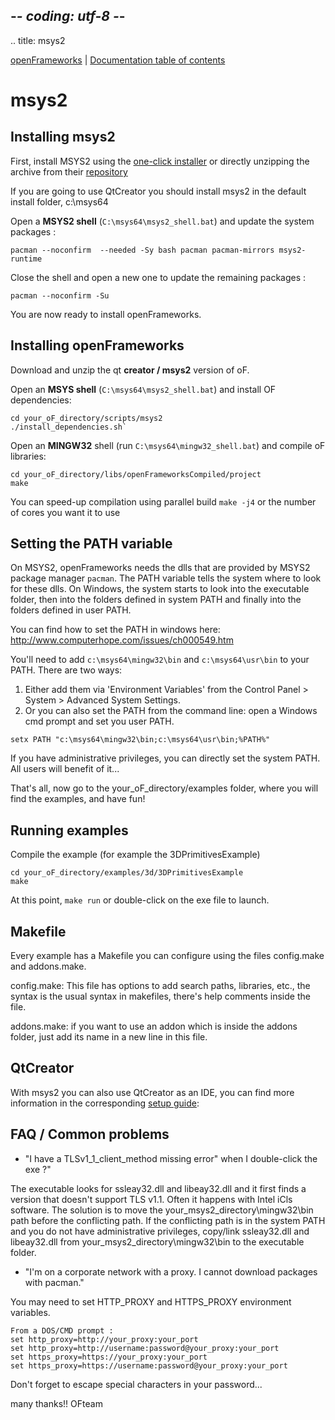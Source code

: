## -*- coding: utf-8 -*-
.. title: msys2

[openFrameworks](http://openframeworks.cc/) | [Documentation table of contents](table_of_contents.md)

msys2
=====

Installing msys2 
----------------

First, install MSYS2 using the [one-click installer](https://msys2.github.io/) or 
directly unzipping the archive from their [repository](http://sourceforge.net/projects/msys2/files/Base/x86_64/)

If you are going to use QtCreator you should install msys2 in the default install folder, c:\msys64

Open a **MSYS2 shell** (`C:\msys64\msys2_shell.bat`) and update the system packages :

    pacman --noconfirm  --needed -Sy bash pacman pacman-mirrors msys2-runtime
	
Close the shell and open a new one to update the remaining packages :

    pacman --noconfirm -Su

You are now ready to install openFrameworks.	


Installing openFrameworks
-------------------------

Download and unzip the qt **creator / msys2** version of oF.

Open an **MSYS shell** (`C:\msys64\msys2_shell.bat`) and install OF dependencies:

    cd your_oF_directory/scripts/msys2
    ./install_dependencies.sh`
	
Open an **MINGW32** shell (run `C:\msys64\mingw32_shell.bat`) and compile oF libraries:

    cd your_oF_directory/libs/openFrameworksCompiled/project
    make

You can speed-up compilation using parallel build `make -j4` or the number of cores you want it to use


Setting the PATH variable
-------------------------
On MSYS2, openFrameworks needs the dlls that are provided by MSYS2 package manager `pacman`. The PATH variable tells the system where to look for these dlls. On Windows, the system starts to look into the executable folder, then into the folders defined in system PATH and finally into the folders defined in user PATH.

You can find how to set the PATH in windows here: http://www.computerhope.com/issues/ch000549.htm

You'll need to add `c:\msys64\mingw32\bin` and `c:\msys64\usr\bin` to your PATH. There are two ways:

1. Either add them via 'Environment Variables' from the Control Panel > System > Advanced System Settings.
2. Or you can also set the PATH from the command line: open a Windows cmd prompt and set you user PATH.
```
setx PATH "c:\msys64\mingw32\bin;c:\msys64\usr\bin;%PATH%"
```

If you have administrative privileges, you can directly set the system PATH. All users will benefit of it...

That's all, now go to the your_oF_directory/examples folder, where you will find 
the examples, and have fun! 

Running examples
----------------
Compile the example (for example the 3DPrimitivesExample)

    cd your_oF_directory/examples/3d/3DPrimitivesExample
    make

At this point, `make run` or  double-click on the exe file to launch. 


Makefile
--------

Every example has a Makefile you can configure using the files config.make
and addons.make.

config.make: This file has options to add search paths, libraries, etc., the 
syntax is the usual syntax in makefiles, there's help comments inside the file.

addons.make: if you want to use an addon which is inside the addons folder, just 
add its name in a new line in this file.

QtCreator
---------

With msys2 you can also use QtCreator as an IDE, you can find more information in the corresponding [setup guide](../qtcreator):

FAQ / Common problems
--------------------- 
- "I have a TLSv1_1_client_method missing error" when I double-click the exe ?"

The executable looks for ssleay32.dll and libeay32.dll and it first finds a version that doesn't support TLS v1.1. Often it happens with Intel iCls software. The solution is to move the your_msys2_directory\mingw32\bin path before the conflicting path. If the conflicting path is in the system PATH and you do not have administrative privileges, copy/link ssleay32.dll and libeay32.dll from your_msys2_directory\mingw32\bin to the executable folder.

- "I'm on a corporate network with a proxy. I cannot download packages with pacman."

You may need to set HTTP_PROXY and HTTPS_PROXY environment variables.

    From a DOS/CMD prompt :    
    set http_proxy=http://your_proxy:your_port
    set http_proxy=http://username:password@your_proxy:your_port
    set https_proxy=https://your_proxy:your_port
    set https_proxy=https://username:password@your_proxy:your_port
Don't forget to escape special characters in your password...



 

many thanks!! OFteam

